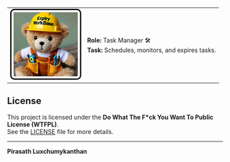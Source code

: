 <table>
  <tr>
    <td>
      <img src="profile.png" alt="Worker Profile" width="150" 
           style="border: 3px solid black; border-radius: 10px; padding: 5px;">
    </td>
    <td>
      <strong>Role:</strong> Task Manager 🛠️ <br>
      <strong>Task:</strong> Schedules, monitors, and expires tasks.
    </td>
  </tr>
</table>


## **License**
This project is licensed under the **Do What The F*ck You Want To Public License (WTFPL)**.  
See the [LICENSE](LICENSE) file for more details.

---

**Pirasath Luxchumykanthan**  
